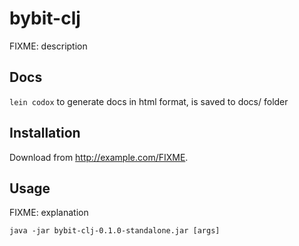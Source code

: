 # bybit-clj

FIXME: description

## Docs

`lein codox` to generate docs in html format, is saved to docs/ folder

## Installation

Download from http://example.com/FIXME.

## Usage

FIXME: explanation

    java -jar bybit-clj-0.1.0-standalone.jar [args]
